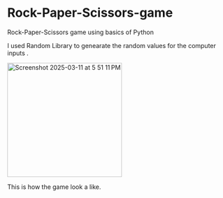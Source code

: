 # Rock-Paper-Scissors-game
Rock-Paper-Scissors game using basics of Python

I used Random Library to genearate the random values for the computer inputs .

<img width="262" alt="Screenshot 2025-03-11 at 5 51 11 PM" src="https://github.com/user-attachments/assets/d15f3937-e220-4358-94eb-c6262702887d" />

This is how the game look a like.


